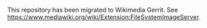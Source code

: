 This repository has been migrated to Wikimedia Gerrit. See https://www.mediawiki.org/wiki/Extension:FileSystemImageServer.
